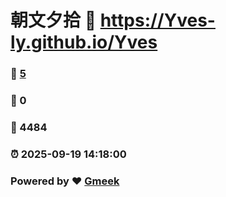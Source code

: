 # 朝文夕拾 :link: https://Yves-ly.github.io/Yves 
### :page_facing_up: [5](https://Yves-ly.github.io/Yves/tag.html) 
### :speech_balloon: 0 
### :hibiscus: 4484 
### :alarm_clock: 2025-09-19 14:18:00 
### Powered by :heart: [Gmeek](https://github.com/Meekdai/Gmeek)

